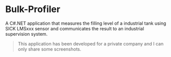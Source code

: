 # Bulk-Profiler

A C#.NET application that measures the filling level of a industrial tank using SICK LMSxxx sensor and communicates the result to an industrial supervision system.

> This application has been developed for a private company and I can only share some screenshots.
